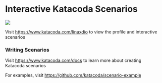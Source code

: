 # Interactive Katacoda Scenarios

[![](http://shields.katacoda.com/katacoda/linaxdio/count.svg)](https://www.katacoda.com/linaxdio "Get your profile on Katacoda.com")

Visit https://www.katacoda.com/linaxdio to view the profile and interactive scenarios

### Writing Scenarios
Visit https://www.katacoda.com/docs to learn more about creating Katacoda scenarios

For examples, visit https://github.com/katacoda/scenario-example
